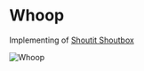 # Whoop

Implementing of [Shoutit Shoutbox](https://www.youtube.com/watch?v=WUpQ2b3Jb-A&list=PLKpq8J-RLe0reFDq6Hj5nl00qBUwMQh8C)
    
![Whoop](https://i.imgur.com/kn8jBlB.png)

